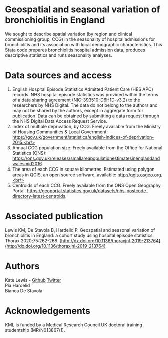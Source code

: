 # Geospatial and seasonal variation of bronchiolitis in England
We sought to describe spatial variation (by region and clinical commissioning group, CCG) in the seasonality of hospital admissions for bronchiolitis and its association with local demographic characteristics. This Stata code prepares bronchiolitis hospital admission data, produces descriptive statistics and runs seasonality analyses.
# Data sources and access
1) English Hospital Episode Statistics Admitted Patient Care (HES APC) records. NHS hospital episode statistics was provided within the terms of a data sharing agreement (NIC-393510-D6H1D-v3.2) to the researchers by NHS Digital. The data do not belong to the authors and may not be shared by the authors, except in aggregate form for publication. Data can be obtained by submitting a data request through the NHS Digital Data Access Request Service.<br/>
2) Index of multiple deprivation, by CCG. Freely available from the Ministry of Housing Communities & Local Government: https://gov.uk/government/statistics/english-indices-of-deprivation-2015.<br/>
3) Annual CCG population size. Freely available from the Office for National Statistics (ONS): https://ons.gov.uk/releases/smallareapopulationestimatesinenglandandwalesmid2016. <br/>
4) The area of each CCG in square kilometres. Estimated using polygon areas in QGIS, an open source software, available: http://qgis.osgeo.org.<br/>
5) Centroids of each CCG. Freely available from the ONS Open Geography Portal. https://geoportal.statistics.gov.uk/datasets/nhs-postcode-directory-latest-centroids. 
# Associated publication
Lewis KM, De Stavola B, Hardelid P. Geospatial and seasonal variation of bronchiolitis in England: a cohort study using hospital episode statistics. Thorax 2020;75:262-268. [http://dx.doi.org/10.1136/thoraxjnl-2019-213764](http://dx.doi.org/10.1136/thoraxjnl-2019-213764)
# Authors
Kate Lewis - [Github](https://github.com/LewisKate123) [Twitter](https://twitter.com/KateMarieLewis1)<br/>
Pia Hardelid<br/>
Bianca De Stavola<br/>
# Acknowledgements 
KML is funded by a Medical Research Council UK doctoral training studentship (MR/N013867/1). 
